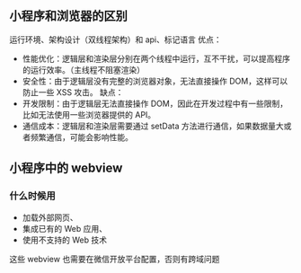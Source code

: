 ## 小程序和浏览器的区别

运行环境、架构设计（双线程架构）和 api、标记语言
优点：   
- 性能优化：逻辑层和渲染层分别在两个线程中运行，互不干扰，可以提高程序的运行效率。（主线程不阻塞渲染）
- 安全性：由于逻辑层没有完整的浏览器对象，无法直接操作 DOM，这样可以防止一些 XSS 攻击。
缺点：  
- 开发限制：由于逻辑层无法直接操作 DOM，因此在开发过程中有一些限制，比如无法使用一些浏览器提供的 API。
- 通信成本：逻辑层和渲染层需要通过 setData 方法进行通信，如果数据量大或者频繁通信，可能会影响性能。

## 小程序中的 webview

### 什么时候用

- 加载外部网页、
- 集成已有的 Web 应用、
- 使用不支持的 Web 技术

这些 webview 也需要在微信开放平台配置，否则有跨域问题
